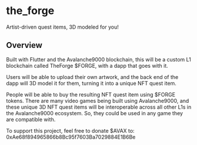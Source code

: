 # the_forge

Artist-driven quest items, 3D modeled for you!

## Overview

Built with Flutter and the Avalanche9000 blockchain, this will be a custom L1 blockchain called TheForge $FORGE, with a dapp that goes with it.

Users will be able to upload their own artwork, and the back end of the dapp will 3D model it for them, turning it into a unique NFT quest item.

People will be able to buy the resulting NFT quest item using $FORGE tokens. There are many video games being built using Avalanche9000, and these unique 3D NFT quest items will be interoperable across all other L1s in the Avalanche9000 ecosystem. So, they could be used in any game they are compatible with.

To support this project, feel free to donate $AVAX to: 0xAe68f894965866b8Bc95f7603Ba7029884E1B6Be
